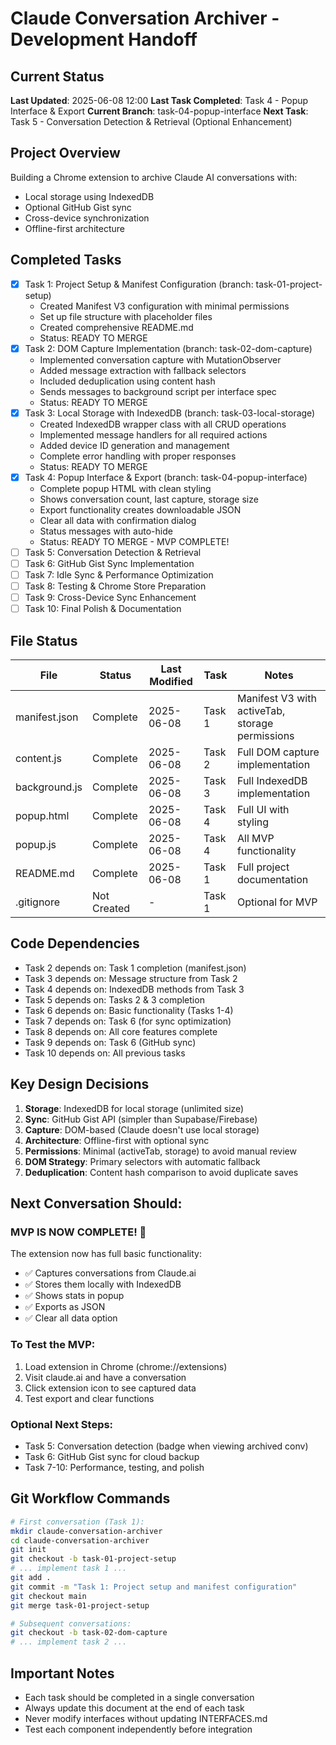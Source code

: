 # Claude Conversation Archiver - Development Handoff

## Current Status
**Last Updated**: 2025-06-08 12:00
**Last Task Completed**: Task 4 - Popup Interface & Export
**Current Branch**: task-04-popup-interface
**Next Task**: Task 5 - Conversation Detection & Retrieval (Optional Enhancement)

## Project Overview
Building a Chrome extension to archive Claude AI conversations with:
- Local storage using IndexedDB
- Optional GitHub Gist sync
- Cross-device synchronization
- Offline-first architecture

## Completed Tasks
- [x] Task 1: Project Setup & Manifest Configuration (branch: task-01-project-setup)
  - Created Manifest V3 configuration with minimal permissions
  - Set up file structure with placeholder files
  - Created comprehensive README.md
  - Status: READY TO MERGE
- [x] Task 2: DOM Capture Implementation (branch: task-02-dom-capture)
  - Implemented conversation capture with MutationObserver
  - Added message extraction with fallback selectors
  - Included deduplication using content hash
  - Sends messages to background script per interface spec
  - Status: READY TO MERGE
- [x] Task 3: Local Storage with IndexedDB (branch: task-03-local-storage)
  - Created IndexedDB wrapper class with all CRUD operations
  - Implemented message handlers for all required actions
  - Added device ID generation and management
  - Complete error handling with proper responses
  - Status: READY TO MERGE
- [x] Task 4: Popup Interface & Export (branch: task-04-popup-interface)
  - Complete popup HTML with clean styling
  - Shows conversation count, last capture, storage size
  - Export functionality creates downloadable JSON
  - Clear all data with confirmation dialog
  - Status messages with auto-hide
  - Status: READY TO MERGE - MVP COMPLETE!
- [ ] Task 5: Conversation Detection & Retrieval
- [ ] Task 6: GitHub Gist Sync Implementation
- [ ] Task 7: Idle Sync & Performance Optimization
- [ ] Task 8: Testing & Chrome Store Preparation
- [ ] Task 9: Cross-Device Sync Enhancement
- [ ] Task 10: Final Polish & Documentation

## File Status
| File | Status | Last Modified | Task | Notes |
|------|---------|--------------|------|-------|
| manifest.json | Complete | 2025-06-08 | Task 1 | Manifest V3 with activeTab, storage permissions |
| content.js | Complete | 2025-06-08 | Task 2 | Full DOM capture implementation |
| background.js | Complete | 2025-06-08 | Task 3 | Full IndexedDB implementation |
| popup.html | Complete | 2025-06-08 | Task 4 | Full UI with styling |
| popup.js | Complete | 2025-06-08 | Task 4 | All MVP functionality |
| README.md | Complete | 2025-06-08 | Task 1 | Full project documentation |
| .gitignore | Not Created | - | Task 1 | Optional for MVP |

## Code Dependencies
- Task 2 depends on: Task 1 completion (manifest.json)
- Task 3 depends on: Message structure from Task 2
- Task 4 depends on: IndexedDB methods from Task 3
- Task 5 depends on: Tasks 2 & 3 completion
- Task 6 depends on: Basic functionality (Tasks 1-4)
- Task 7 depends on: Task 6 (for sync optimization)
- Task 8 depends on: All core features complete
- Task 9 depends on: Task 6 (GitHub sync)
- Task 10 depends on: All previous tasks

## Key Design Decisions
1. **Storage**: IndexedDB for local storage (unlimited size)
2. **Sync**: GitHub Gist API (simpler than Supabase/Firebase)
3. **Capture**: DOM-based (Claude doesn't use local storage)
4. **Architecture**: Offline-first with optional sync
5. **Permissions**: Minimal (activeTab, storage) to avoid manual review
6. **DOM Strategy**: Primary selectors with automatic fallback
7. **Deduplication**: Content hash comparison to avoid duplicate saves

## Next Conversation Should:

### MVP IS NOW COMPLETE! 🎉

The extension now has full basic functionality:
- ✅ Captures conversations from Claude.ai
- ✅ Stores them locally with IndexedDB
- ✅ Shows stats in popup
- ✅ Exports as JSON
- ✅ Clear all data option

### To Test the MVP:
1. Load extension in Chrome (chrome://extensions)
2. Visit claude.ai and have a conversation
3. Click extension icon to see captured data
4. Test export and clear functions

### Optional Next Steps:
- Task 5: Conversation detection (badge when viewing archived conv)
- Task 6: GitHub Gist sync for cloud backup
- Task 7-10: Performance, testing, and polish

## Git Workflow Commands
```bash
# First conversation (Task 1):
mkdir claude-conversation-archiver
cd claude-conversation-archiver
git init
git checkout -b task-01-project-setup
# ... implement task 1 ...
git add .
git commit -m "Task 1: Project setup and manifest configuration"
git checkout main
git merge task-01-project-setup

# Subsequent conversations:
git checkout -b task-02-dom-capture
# ... implement task 2 ...
```

## Important Notes
- Each task should be completed in a single conversation
- Always update this document at the end of each task
- Never modify interfaces without updating INTERFACES.md
- Test each component independently before integration